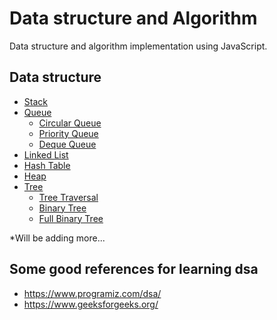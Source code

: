 # Data structure and Algorithm

Data structure and algorithm implementation using JavaScript.

## Data structure

- [Stack](/stack/stack.js)
- [Queue](/queue)
  - [Circular Queue](/queue/circular-queue.js)
  - [Priority Queue](/queue/priority-queue.js)
  - [Deque Queue](/queue/deque-queue.js)
- [Linked List](/linked-list/linked-list.js)
- [Hash Table](/hash-table/hash-table.js)
- [Heap](/heap/heap.js)
- [Tree](/tree)
  - [Tree Traversal](/tree/tree-traversal.js)
  - [Binary Tree](/tree/binary-tree.js)
  - [Full Binary Tree](/tree/full-binary-tree.js)

\*Will be adding more...

## Some good references for learning dsa

- https://www.programiz.com/dsa/
- https://www.geeksforgeeks.org/
